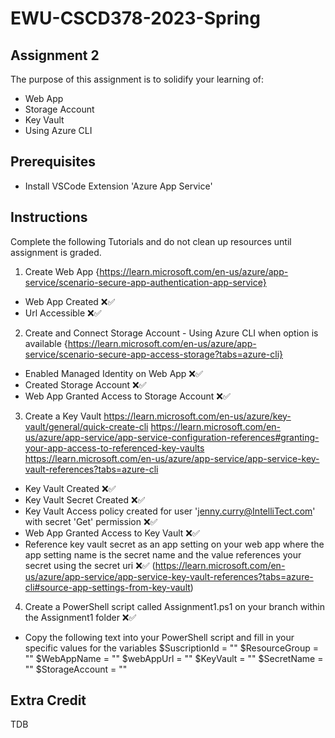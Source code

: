 # EWU-CSCD378-2023-Spring

## Assignment 2

The purpose of this assignment is to solidify your learning of:

- Web App
- Storage Account
- Key Vault
- Using Azure CLI

## Prerequisites

- Install VSCode Extension 'Azure App Service'

## Instructions

Complete the following Tutorials and do not clean up resources until assignment is graded.

1. Create Web App
   {https://learn.microsoft.com/en-us/azure/app-service/scenario-secure-app-authentication-app-service}

- Web App Created ❌✅
- Url Accessible ❌✅

2. Create and Connect Storage Account - Using Azure CLI when option is available
   {https://learn.microsoft.com/en-us/azure/app-service/scenario-secure-app-access-storage?tabs=azure-cli}

- Enabled Managed Identity on Web App ❌✅
- Created Storage Account ❌✅
- Web App Granted Access to Storage Account ❌✅

3. Create a Key Vault
   https://learn.microsoft.com/en-us/azure/key-vault/general/quick-create-cli
   https://learn.microsoft.com/en-us/azure/app-service/app-service-configuration-references#granting-your-app-access-to-referenced-key-vaults
   https://learn.microsoft.com/en-us/azure/app-service/app-service-key-vault-references?tabs=azure-cli

- Key Vault Created ❌✅
- Key Vault Secret Created ❌✅
- Key Vault Access policy created for user 'jenny.curry@IntelliTect.com' with secret 'Get' permission ❌✅
- Web App Granted Access to Key Vault ❌✅
- Reference key vault secret as an app setting on your web app where the app setting name is the secret name and the value references your secret using the secret uri ❌✅
  (https://learn.microsoft.com/en-us/azure/app-service/app-service-key-vault-references?tabs=azure-cli#source-app-settings-from-key-vault)

4. Create a PowerShell script called Assignment1.ps1 on your branch within the Assignment1 folder ❌✅

- Copy the following text into your PowerShell script and fill in your specific values for the variables
  $SuscriptionId = ""
  $ResourceGroup = ""
  $WebAppName = ""
  $webAppUrl = ""
  $KeyVault = ""
  $SecretName = ""
  $StorageAccount = ""

## Extra Credit

TDB
